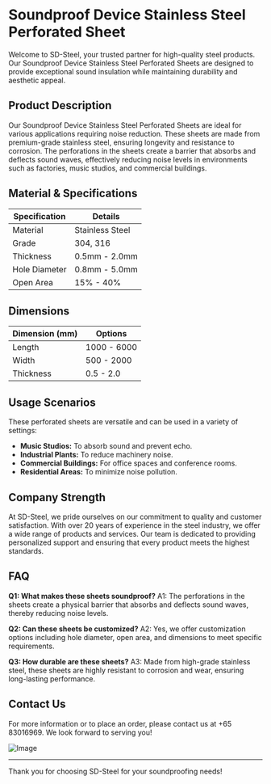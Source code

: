 # Soundproof Device Stainless Steel Perforated Sheet

Welcome to SD-Steel, your trusted partner for high-quality steel products. Our Soundproof Device Stainless Steel Perforated Sheets are designed to provide exceptional sound insulation while maintaining durability and aesthetic appeal.

## Product Description

Our Soundproof Device Stainless Steel Perforated Sheets are ideal for various applications requiring noise reduction. These sheets are made from premium-grade stainless steel, ensuring longevity and resistance to corrosion. The perforations in the sheets create a barrier that absorbs and deflects sound waves, effectively reducing noise levels in environments such as factories, music studios, and commercial buildings.

## Material & Specifications

| Specification | Details |
|---------------|---------|
| Material      | Stainless Steel |
| Grade         | 304, 316 |
| Thickness     | 0.5mm - 2.0mm |
| Hole Diameter | 0.8mm - 5.0mm |
| Open Area     | 15% - 40% |

## Dimensions

| Dimension (mm) | Options |
|----------------|---------|
| Length         | 1000 - 6000 |
| Width          | 500 - 2000 |
| Thickness      | 0.5 - 2.0 |

## Usage Scenarios

These perforated sheets are versatile and can be used in a variety of settings:
- **Music Studios:** To absorb sound and prevent echo.
- **Industrial Plants:** To reduce machinery noise.
- **Commercial Buildings:** For office spaces and conference rooms.
- **Residential Areas:** To minimize noise pollution.

## Company Strength

At SD-Steel, we pride ourselves on our commitment to quality and customer satisfaction. With over 20 years of experience in the steel industry, we offer a wide range of products and services. Our team is dedicated to providing personalized support and ensuring that every product meets the highest standards.

## FAQ

**Q1: What makes these sheets soundproof?**
A1: The perforations in the sheets create a physical barrier that absorbs and deflects sound waves, thereby reducing noise levels.

**Q2: Can these sheets be customized?**
A2: Yes, we offer customization options including hole diameter, open area, and dimensions to meet specific requirements.

**Q3: How durable are these sheets?**
A3: Made from high-grade stainless steel, these sheets are highly resistant to corrosion and wear, ensuring long-lasting performance.

## Contact Us

For more information or to place an order, please contact us at +65 83016969. We look forward to serving you!

![Image](https://github.com/user-attachments/assets/2567258e-e124-4816-932d-1809bd27ef0b)

---

Thank you for choosing SD-Steel for your soundproofing needs!